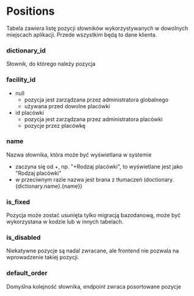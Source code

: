 # Positions

Tabela zawiera listę pozycji słowników wykorzystywanych w dowolnych miejscach aplikacji.
Przede wszystkim będą to dane klienta.

### dictionary_id

Słownik, do którego należy pozycja

### facility_id

- null
  - pozycja jest zarządzana przez administratora globalnego
  - używana przed dowolne placówki
- id placówki
  - pozycja jest zarządzana przez administratora placówki
  - pozycje przez placówkę

### name

Nazwa słownika, która może być wyświetlana w systemie

- zaczyna się od +, np. "+Rodzaj placówki", to wyświetlane jest jako "Rodzaj placówki"
- w przeciwnym razie nazwa jest brana z tłumaczeń (doctionary.{dictionary.name}.{name})

### is_fixed

Pozycja może zostać usunięta tylko migracją bazodanową, może być wykorzystana w kodzie lub w innych tabelach.

### is_disabled

Niekatywne pozycje są nadal zwracane, ale frontend nie pozwala na wprowadzenie takiej pozycji.

### default_order

Domyślna kolejność słownika, endpoint zwraca posortowane pozycje
